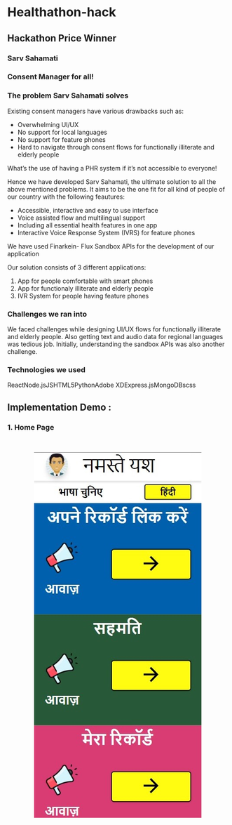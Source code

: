 # Healthathon-hack

## Hackathon Price Winner

### Sarv Sahamati
### Consent Manager for all!

### The problem Sarv Sahamati solves
Existing consent managers have various drawbacks such as:
- Overwhelming UI/UX
- No support for local languages
- No support for feature phones
- Hard to navigate through consent flows for functionally illiterate and elderly people

What’s the use of having a PHR system if it’s not accessible to everyone!

Hence we have developed Sarv Sahamati, the ultimate solution to all the above mentioned problems. It aims to be the one fit for all kind of people of our country with the following feautures:
- Accessible, interactive and easy to use interface
- Voice assisted flow and multilingual support
- Including all essential health features in one app
- Interactive Voice Response System (IVRS) for feature phones

We have used Finarkein- Flux Sandbox APIs for the development of our application

Our solution consists of 3 different applications:
1) App for people comfortable with smart phones
2) App for functionaly illiterate and elderly people
3) IVR System for people having feature phones

### Challenges we ran into
We faced challenges while designing UI/UX flows for functionally illiterate and elderly people. Also getting text and audio data for regional languages was tedious job. Initially, understanding the sandbox APIs was also another challenge.

### Technologies we used
ReactNode.jsJSHTML5PythonAdobe XDExpress.jsMongoDBscss

## Implementation Demo : 

### 1. Home Page
<br>
<p align="center">
  <img src="https://github.com/yashverma9/Healthathon-hack/blob/main/Snaps/1i.jpg">
</p>
<br>
